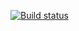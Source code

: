 [![Build status](https://ci.appveyor.com/api/projects/status/9gma5xvyp9r05m7k/branch/master?svg=true)](https://ci.appveyor.com/project/AlinaChekrizova/apiciproject/branch/master)